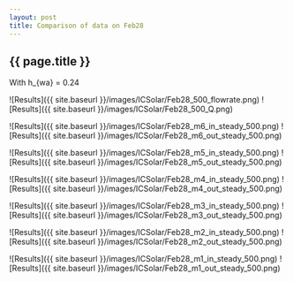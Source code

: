 ```yaml
---
layout: post
title: Comparison of data on Feb28
---
```

{{ page.title }}
-----------------
With h_{wa} = 0.24

![Results]({{ site.baseurl }}/images/ICSolar/Feb28_500_flowrate.png) ![Results]({{ site.baseurl }}/images/ICSolar/Feb28_500_Q.png)

![Results]({{ site.baseurl }}/images/ICSolar/Feb28_m6_in_steady_500.png) ![Results]({{ site.baseurl }}/images/ICSolar/Feb28_m6_out_steady_500.png)

![Results]({{ site.baseurl }}/images/ICSolar/Feb28_m5_in_steady_500.png) ![Results]({{ site.baseurl }}/images/ICSolar/Feb28_m5_out_steady_500.png)

![Results]({{ site.baseurl }}/images/ICSolar/Feb28_m4_in_steady_500.png) ![Results]({{ site.baseurl }}/images/ICSolar/Feb28_m4_out_steady_500.png)

![Results]({{ site.baseurl }}/images/ICSolar/Feb28_m3_in_steady_500.png) ![Results]({{ site.baseurl }}/images/ICSolar/Feb28_m3_out_steady_500.png)

![Results]({{ site.baseurl }}/images/ICSolar/Feb28_m2_in_steady_500.png) ![Results]({{ site.baseurl }}/images/ICSolar/Feb28_m2_out_steady_500.png)

![Results]({{ site.baseurl }}/images/ICSolar/Feb28_m1_in_steady_500.png) ![Results]({{ site.baseurl }}/images/ICSolar/Feb28_m1_out_steady_500.png)

